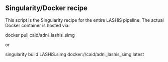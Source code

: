 ## Singularity/Docker recipe 

This script is the Singularity recipe for the entire LASHiS pipeline. The actual Docker container is hosted via:

docker pull caid/adni_lashis_simg

or 

singularity build LASHiS.simg docker://caid/adni_lashis_simg:latest
